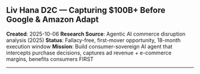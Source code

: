 ## Liv Hana D2C — Capturing $100B+ Before Google & Amazon Adapt

**Created**: 2025-10-06
**Research Source**: Agentic AI commerce disruption analysis (2025)
**Status**: Fallacy-free, first-mover opportunity, 18-month execution window
**Mission**: Build consumer-sovereign AI agent that intercepts purchase decisions, captures ad revenue + e-commerce margins, benefits consumers FIRST

---
